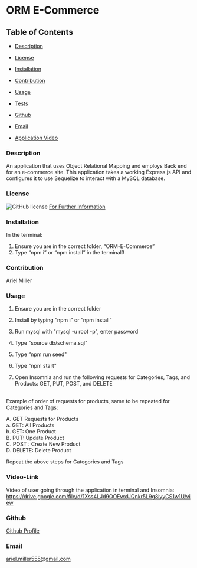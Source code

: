 # ORM E-Commerce 

  ## Table of Contents

  * [Description](#description)

  * [License](#license)

  * [Installation](#installation)

  * [Contribution](#contribution)

  * [Usage](#usage)

  * [Tests](#tests)

  * [Github](#github)

  * [Email](#email)
   * [Application Video](#Video-Link)

  

  ### Description 
 An application that uses Object Relational Mapping and employs Back end for an e-commerce site. This application takes a working Express.js API and configures it to use Sequelize to interact with a MySQL database.


  ### License 
  ![GitHub license](https://img.shields.io/badge/license-MIT-turquoise.svg)
[For Further Information]( https://shields.io/category/license)

  ### Installation

  In the terminal: 
 1. Ensure you are in the correct folder, “ORM-E-Commerce” 
 2. Type “npm i” or “npm install” in the terminal3
 
  ### Contribution
  Ariel Miller 

  ### Usage
1. Ensure you are in the correct folder
1. Install by typing “npm i” or “npm install”

2. Run mysql with "mysql -u root -p", enter password
3. Type "source db/schema.sql"
4. Type “npm run seed" 
5. Type "npm start"

3. Open Insomnia and run the following requests for Categories, Tags, and Products: GET, PUT, POST, and DELETE

<br>
Example of order of requests for products, same to be repeated for Categories and  Tags:


A. GET Requests for Products 
<br>
a. GET: All Products 
<br>
b. GET:  One Product
<br>
B. PUT:  Update Product
<br>
C. POST : Create New Product
<br>
D. DELETE: Delete Product 

Repeat the above steps for Categories and Tags 

### Video-Link
Video of user going through the application in terminal and Insomnia:
https://drive.google.com/file/d/1Xss4LJd9OOEwxUQnkr5L9g8iyyCS1w1U/view 


  ### Github
[Github Profile](https://github.com/amiller0806)

  ### Email
ariel.miller555@gmail.com
